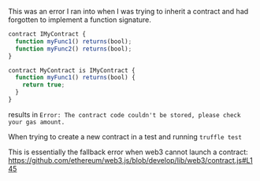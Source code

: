 This was an error I ran into when I was trying to inherit a contract and had forgotten to implement a function signature.

```javascript
contract IMyContract {
  function myFunc1() returns(bool);
  function myFunc2() returns(bool);
}

contract MyContract is IMyContract {
  function myFunc1() returns(bool) {
    return true;
  }
}
```

results in `Error: The contract code couldn't be stored, please check your gas amount.`

When trying to create a new contract in a test and running `truffle test`

This is essentially the fallback error when web3 cannot launch a contract: https://github.com/ethereum/web3.js/blob/develop/lib/web3/contract.js#L145
